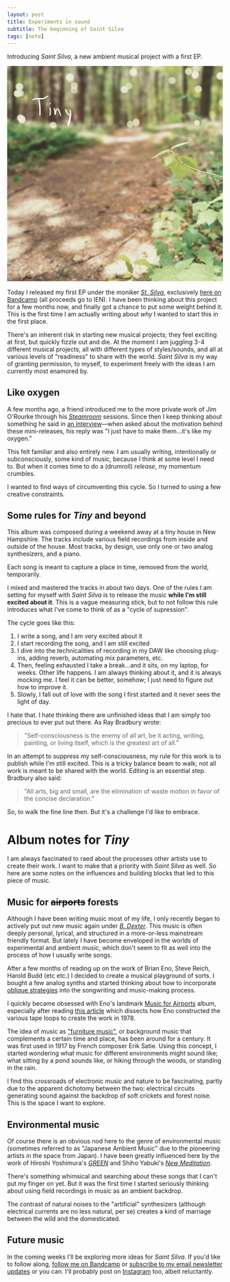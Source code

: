 ```yaml
---
layout: post
title: Experiments in sound
subtitle: The beginning of Saint Silva
tags: [note]
---
```


Introducing *Saint Silva*, a new ambient musical project with a first EP.

<!-- start main content -->

![Tiny album cover](../assets/tiny-cover.jpeg)

Today I released my first EP under the moniker *[St. Silva](https://stsilva.bandcamp.com/releases)*, exclusively [here on Bandcamp](https://stsilva.bandcamp.com/releases) (all proceeds go to IEN). I have been thinking about this project for a few months now, and finally got a chance to put some weight behind it. This is the first time I am actually writing about *why* I wanted to start this in the first place.

There's an inherent risk in starting new musical projects; they feel exciting at first, but quickly fizzle out and die. At the moment I am juggling 3-4 different musical projects, all with different types of styles/sounds, and all at various levels of "readiness" to share with the world. *Saint Silva* is my way of granting permission, to myself, to experiment freely with the ideas I am currently most enamored by.

## Like oxygen

A few months ago, a friend introduced me to the more private work of Jim O'Rourke through his [*Steamroom*](https://steamroom.bandcamp.com/music) sessions. Since then I keep thinking about something he said in [an interview](https://pitchfork.com/reviews/albums/jim-orourke-steamroom-40/)—when asked about the motivation behind these mini-releases, his reply was "I just have to make them...it's like my oxygen."

This felt familiar and also entirely new. I am usually writing, intentionally or subconsciously, some kind of music, because I think at some level I need to. But when it comes time to do a (drumroll) *release*, my momentum crumbles.

I wanted to find ways of circumventing this cycle. So I turned to using a few creative constraints.

## Some rules for *Tiny* and beyond

This album was composed during a weekend away at a tiny house in New Hampshire. The tracks include various field recordings from inside and outside of the house. Most tracks, by design, use only one or two analog synthesizers, and a piano. 

Each song is meant to capture a place in time, removed from the world, temporarily.

I mixed and mastered the tracks in about two days. One of the rules I am setting for myself with *Saint Silva* is to release the music **while I'm still excited about it**. This is a vague measuring stick, but to not follow this rule introduces what I've come to think of as a "cycle of supression". 

The cycle goes like this: 

1. I write a song, and I am very excited about it
2. I start recording the song, and I am still excited 
3. I dive into the technicalities of recording in my DAW like choosing plug-ins, adding reverb, automating mix parameters, etc.
4. Then, feeling exhausted I take a break...and it sits, on my laptop, for weeks. Other life happens. I am always thinking about it, and it is always mocking me. I feel it can be better, somehow; I just need to figure out how to improve it. 
5. Slowly, I fall out of love with the song I first started and it never sees the light of day.

I hate that. I hate thinking there are unfinished ideas that I am simply too precious to ever put out there. As Ray Bradbury wrote:

> "Self-consciousness is the enemy of all art, be it acting, writing, painting, or living itself, which is the greatest art of all."

In an attempt to suppress my self-consciousness, my rule for this work is to publish while I'm still excited. This is a tricky balance beam to walk; not all work is meant to be shared with the world. Editing is an essential step. Bradbury also said:

> "All arts, big and small, are the elimination of waste motion in favor of the concise declaration."

So, to walk the fine line then. But it's a challenge I'd like to embrace.

# Album notes for *Tiny*

I am always fascinated to raed about the processes other artists use to create their work. I want to make that a priority with *Saint Silva* as well. So here are some notes on the influences and building blocks that led to this piece of music.

## Music for ~~airports~~ forests

Although I have been writing music most of my life, I only recently began to actively put out new music again under *[B. Dexter](https://bdexter.bandcamp.com/music)*. This music is often deeply personal, lyrical, and structured in a more-or-less mainstream friendly format. But lately I have become enveloped in the worlds of experimental and ambient music, which don't seem to fit as well into the process of how I usually write songs.

After a few months of reading up on the work of Brian Eno, Steve Reich, Harold Budd (etc etc.) I decided to create a musical playground of sorts. I bought a few analog synths and started thinking about how to incorporate [oblique strategies](https://en.wikipedia.org/wiki/Oblique_Strategies) into the songwriting and music-making process. 

I quickly became obsessed with Eno's landmark [Music for Airports](https://en.wikipedia.org/wiki/Ambient_1:_Music_for_Airports) album, especially after reading [this article](https://reverbmachine.com/blog/deconstructing-brian-eno-music-for-airports/) which dissects how Eno constructed the various tape loops to create the work in 1978. 

The idea of music as ["furniture music"](https://en.wikipedia.org/wiki/Furniture_music), or background music that complements a certain time and place, has been around for a century. It was first used in 1917 by French composer Erik Satie. Using this concept, I started wondering what music for different environments might sound like; what sitting by a pond sounds like, or hiking through the woods, or standing in the rain.

I find this crossroads of electronic music and nature to be fascinating, partly due to the apparent dichotomy between the two: electrical circuits generating sound against the backdrop of soft crickets and forest noise. This is the space I want to explore.

## Environmental music

Of course there is an obvious nod here to the genre of environmental music (sometimes referred to as "Japanese Ambient Music" due to the pioneering artists in the space from Japan). I have been greatly influenced here by the work of Hiroshi Yoshimura's *[GREEN](https://www.youtube.com/watch?v=Jx7CyMZVhHY)* and Shiho Yabuki's *[New Meditation](https://www.youtube.com/results?search_query=shiho+yabuki)*.

There's something whimsical and searching about these songs that I can't put my finger on yet. But it was the first time I started seriously thinking about using field recordings in music as an ambient backdrop.

The contrast of natural noises to the "artificial" synthesizers (although electrical currents are no less natural, per se) creates a kind of marriage between the wild and the domesticated. 

## Future music

In the coming weeks I'll be exploring more ideas for *Saint Silva*. If you'd like to follow along, [follow me on Bandcamp](https://saintsilva.bandcamp.com/releases) or [subscribe to my email newsletter updates](https://bdexter.com/) or you can. I'll probably post on [Instagram](https://www.instagram.com/b_dexter_) too, albeit reluctantly.